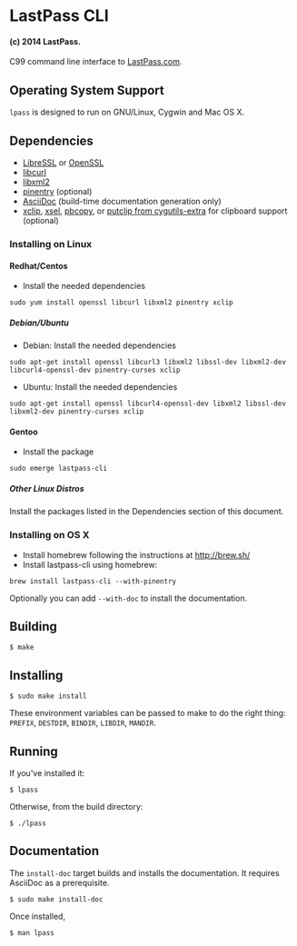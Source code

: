 # LastPass CLI
#### (c) 2014 LastPass.

C99 command line interface to [LastPass.com](https://lastpass.com/).

## Operating System Support

`lpass` is designed to run on GNU/Linux, Cygwin and Mac OS X.

## Dependencies

* [LibreSSL](http://www.libressl.org/) or [OpenSSL](https://www.openssl.org/)
* [libcurl](http://curl.haxx.se/)
* [libxml2](http://xmlsoft.org/)
* [pinentry](https://www.gnupg.org/related_software/pinentry/index.en.html) (optional)
* [AsciiDoc](http://www.methods.co.nz/asciidoc/) (build-time documentation generation only)
* [xclip](http://sourceforge.net/projects/xclip/), [xsel](http://www.vergenet.net/~conrad/software/xsel/), [pbcopy](https://developer.apple.com/library/mac/documentation/Darwin/Reference/ManPages/man1/pbcopy.1.html), or [putclip from cygutils-extra](https://cygwin.com/cgi-bin2/package-grep.cgi?grep=cygutils-extra) for clipboard support (optional)

### Installing on Linux
#### Redhat/Centos
* Install the needed dependencies

```
sudo yum install openssl libcurl libxml2 pinentry xclip
```


##### Debian/Ubuntu
* Debian: Install the needed dependencies

```
sudo apt-get install openssl libcurl3 libxml2 libssl-dev libxml2-dev libcurl4-openssl-dev pinentry-curses xclip
```

* Ubuntu: Install the needed dependencies

```
sudo apt-get install openssl libcurl4-openssl-dev libxml2 libssl-dev libxml2-dev pinentry-curses xclip
```

#### Gentoo
* Install the package
```
sudo emerge lastpass-cli
```

##### Other Linux Distros
Install the packages listed in the Dependencies section of this document.

### Installing on OS X
* Install homebrew following the instructions at http://brew.sh/
* Install lastpass-cli using homebrew:

```
brew install lastpass-cli --with-pinentry
```

Optionally you can add `--with-doc` to install the documentation.

## Building

    $ make

## Installing

    $ sudo make install

These environment variables can be passed to make to do the right thing: `PREFIX`, `DESTDIR`, `BINDIR`, `LIBDIR`, `MANDIR`.

## Running

If you've installed it:

    $ lpass

Otherwise, from the build directory:

    $ ./lpass

## Documentation

The `install-doc` target builds and installs the documentation.
It requires AsciiDoc as a prerequisite.

    $ sudo make install-doc

Once installed,

    $ man lpass
